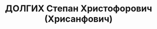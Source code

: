 ---
title: ДОЛГИХ Степан Христофорович (Хрисанфович)
description: "Род. в 1891, Курская губ., Льговский уезд, с. Ивановское, русский, обр.:\
  \ высшее, член ВКП(б). Проживал: Москва, ул. Солянка, д. 1, кв. 111. Уполномоченный\
  \ Главлита при Трансжелдориздате. \n  Арестован 29.10.1936. Обв. в подготовке терактов.\
  \ Приговор: ВК ВС СССР, 08.03.1937 – ВМН. Расстрелян 09.03.1937, г.Москва. \n  Реабилитирован\
  \ ВК ВС СССР 08.09.1956"
---